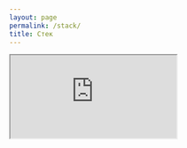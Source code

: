 ```yaml
---
layout: page
permalink: /stack/
title: Стек
---
```


<div class="tableau-fix-container">
  <!-- Оберточный div для мобильной адаптации -->
  <div class="tableau-responsive-wrapper">
    <iframe
      src="https://public.tableau.com/views/BI_15968874028130/sheet0?:embed=y&:showVizHome=no&:toolbar=no&:device=mobile&:layout=phone"
      title="Аналитический дашборд"
      scrolling="no"
      allowfullscreen>
    </iframe>
  </div>
</div>